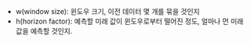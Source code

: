 - w(window size): 윈도우 크기, 이전 데이터 몇 개를 묶을 것인지
- h(horizon factor): 예측할 미래 값이 윈도우로부터 떨어진 정도, 얼마나 먼 미래 값을 예측할 것인지.
